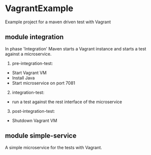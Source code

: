 # VagrantExample
Example project for a maven driven test with Vagrant

## module integration
In phase 'Integration' Maven starts a Vagrant instance and starts a test against a microservice. 

1. pre-integration-test: 
* Start Vagrant VM
* Install Java
* Start microservice on port 7081
    
2. integration-test:
* run a test against the rest interface of the microservice    

3. post-integration-test:
* Shutdown Vagrant VM


## module simple-service
A simple microservice for the tests with Vagrant.
